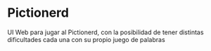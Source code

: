 # Pictionerd

UI Web para jugar al Pictionerd, con la posibilidad de tener distintas dificultades cada una con su propio juego de palabras
